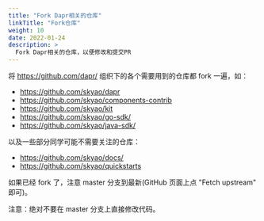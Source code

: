 ```yaml
---
title: "Fork Dapr相关的仓库"
linkTitle: "Fork仓库"
weight: 10
date: 2022-01-24
description: >
  Fork Dapr相关的仓库，以便修改和提交PR
---
```


将 https://github.com/dapr/ 组织下的各个需要用到的仓库都 fork 一遍，如：

- https://github.com/skyao/dapr
- https://github.com/skyao/components-contrib
- https://github.com/skyao/kit
- https://github.com/skyao/go-sdk/
- https://github.com/skyao/java-sdk/

以及一些部分同学可能不需要关注的仓库：

- https://github.com/skyao/docs/
- https://github.com/skyao/quickstarts

如果已经 fork 了，注意 master 分支到最新(GitHub 页面上点 "Fetch upstream" 即可)。

注意：绝对不要在 master 分支上直接修改代码。
